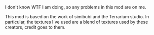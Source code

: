 I don't know WTF I am doing, so any problems in this mod are on me.

This mod is based on the work of simibubi and the Terrarium studio. In particular, the textures I've used are a blend of textures used by these creators, credit goes to them.
